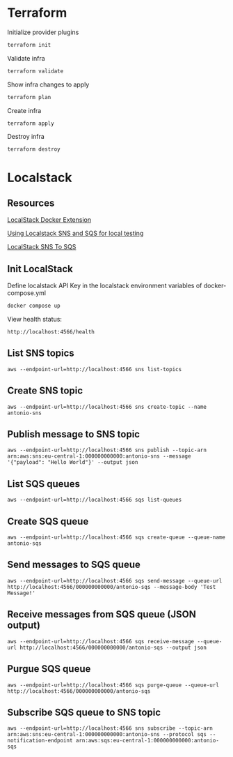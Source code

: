 # Terraform

Initialize provider plugins

```bash
terraform init
```

Validate infra

```bash
terraform validate
```

Show infra changes to apply

```bash
terraform plan
```

Create infra

```bash
terraform apply
```

Destroy infra

```bash
terraform destroy
```

# Localstack

## Resources

[LocalStack Docker Extension](https://docs.localstack.cloud/user-guide/tools/localstack-docker-extension/)

[Using Localstack SNS and SQS for local testing](https://medium.com/@anchan.ashwithabg95/using-localstack-sns-and-sqs-for-devbox-testing-fa09de5e3bbb)

[LocalStack SNS To SQS](https://onexlab-io.medium.com/localstack-sns-to-sqs-47a38f33b8f4)

## Init LocalStack

Define localstack API Key in the localstack environment variables of docker-compose.yml

```bash
docker compose up
```

View health status:

```
http://localhost:4566/health
```

## List SNS topics

```
aws --endpoint-url=http://localhost:4566 sns list-topics
```

## Create SNS topic

```
aws --endpoint-url=http://localhost:4566 sns create-topic --name antonio-sns
```

## Publish message to SNS topic

```
aws --endpoint-url=http://localhost:4566 sns publish --topic-arn arn:aws:sns:eu-central-1:000000000000:antonio-sns --message '{"payload": "Hello World"}' --output json
```

## List SQS queues

```
aws --endpoint-url=http://localhost:4566 sqs list-queues
```

## Create SQS queue

```
aws --endpoint-url=http://localhost:4566 sqs create-queue --queue-name antonio-sqs
```

## Send messages to SQS queue

```
aws --endpoint-url=http://localhost:4566 sqs send-message --queue-url http://localhost:4566/000000000000/antonio-sqs --message-body 'Test Message!'
```

## Receive messages from SQS queue (JSON output)

```
aws --endpoint-url=http://localhost:4566 sqs receive-message --queue-url http://localhost:4566/000000000000/antonio-sqs --output json
```

## Purgue SQS queue

```
aws --endpoint-url=http://localhost:4566 sqs purge-queue --queue-url http://localhost:4566/000000000000/antonio-sqs
```

## Subscribe SQS queue to SNS topic

```
aws --endpoint-url=http://localhost:4566 sns subscribe --topic-arn arn:aws:sns:eu-central-1:000000000000:antonio-sns --protocol sqs --notification-endpoint arn:aws:sqs:eu-central-1:000000000000:antonio-sqs
```
